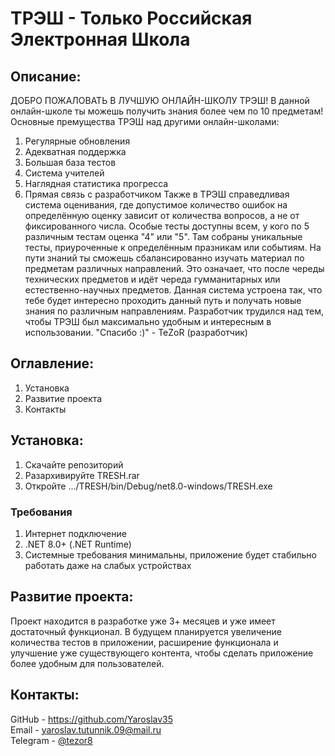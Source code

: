 # ТРЭШ - Только Российская Электронная Школа

## Описание:
ДОБРО ПОЖАЛОВАТЬ В ЛУЧШУЮ ОНЛАЙН-ШКОЛУ ТРЭШ!
В данной онлайн-школе ты можешь получить знания более чем по 10 предметам!
Основные премущества ТРЭШ над другими онлайн-школами:
1) Регулярные обновления
2) Адекватная поддержка
3) Большая база тестов
4) Система учителей
5) Наглядная статистика прогресса
6) Прямая связь с разработчиком
Также в ТРЭШ справедливая система оценивания, где допустимое количество ошибок на определённую оценку зависит от количества вопросов, а не от фиксированного числа.
Особые тесты доступны всем, у кого по 5 различным тестам оценка "4" или "5". Там собраны уникальные тесты, приуроченные к определённым празникам или событиям.
На пути знаний ты сможешь сбалансированно изучать материал по предметам различных направлений. Это означает, что после череды технических предметов и идёт череда гумманитарных или естественно-научных предметов. Данная система устроена так, что тебе будет интересно проходить данный путь и получать новые знания по различным направлениям.
Разработчик трудился над тем, чтобы ТРЭШ был максимально удобным и интересным в использовании.
"Спасибо :)" - TeZoR (разработчик)

## Оглавление:
1) Установка
2) Развитие проекта
3) Контакты

## Установка:
1) Скачайте репозиторий
2) Разархивируйте TRESH.rar
3) Откройте .../TRESH/bin/Debug/net8.0-windows/TRESH.exe

### Требования
1) Интернет подключение
2) .NET 8.0+ (.NET Runtime)
3) Системные требования минимальны, приложение будет стабильно работать даже на слабых устройствах

## Развитие проекта:
Проект находится в разработке уже 3+ месяцев и уже имеет достаточный функционал. В будущем планируется увеличение количества тестов в приложении, расширение функционала и улучшение уже существующего контента, чтобы сделать приложение более удобным для пользователей.

## Контакты:
GitHub - https://github.com/Yaroslav35   
Email - yaroslav.tutunnik.09@mail.ru   
Telegram - [@tezor8](https://t.me/tezor8)
